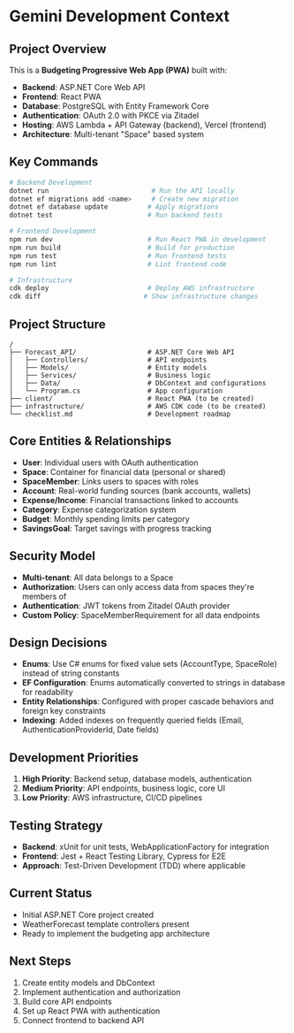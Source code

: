 # Gemini Development Context

## Project Overview
This is a **Budgeting Progressive Web App (PWA)** built with:
- **Backend**: ASP.NET Core Web API
- **Frontend**: React PWA
- **Database**: PostgreSQL with Entity Framework Core
- **Authentication**: OAuth 2.0 with PKCE via Zitadel
- **Hosting**: AWS Lambda + API Gateway (backend), Vercel (frontend)
- **Architecture**: Multi-tenant "Space" based system

## Key Commands
```bash
# Backend Development
dotnet run                          # Run the API locally
dotnet ef migrations add <name>     # Create new migration
dotnet ef database update          # Apply migrations
dotnet test                        # Run backend tests

# Frontend Development  
npm run dev                        # Run React PWA in development
npm run build                      # Build for production
npm run test                       # Run frontend tests
npm run lint                       # Lint frontend code

# Infrastructure
cdk deploy                         # Deploy AWS infrastructure
cdk diff                          # Show infrastructure changes
```

## Project Structure
```
/
├── Forecast_API/                  # ASP.NET Core Web API
│   ├── Controllers/               # API endpoints
│   ├── Models/                    # Entity models
│   ├── Services/                  # Business logic
│   ├── Data/                      # DbContext and configurations
│   └── Program.cs                 # App configuration
├── client/                        # React PWA (to be created)
├── infrastructure/                # AWS CDK code (to be created)
└── checklist.md                   # Development roadmap
```

## Core Entities & Relationships
- **User**: Individual users with OAuth authentication
- **Space**: Container for financial data (personal or shared)
- **SpaceMember**: Links users to spaces with roles
- **Account**: Real-world funding sources (bank accounts, wallets)
- **Expense/Income**: Financial transactions linked to accounts
- **Category**: Expense categorization system
- **Budget**: Monthly spending limits per category
- **SavingsGoal**: Target savings with progress tracking

## Security Model
- **Multi-tenant**: All data belongs to a Space
- **Authorization**: Users can only access data from spaces they're members of
- **Authentication**: JWT tokens from Zitadel OAuth provider
- **Custom Policy**: SpaceMemberRequirement for all data endpoints

## Design Decisions
- **Enums**: Use C# enums for fixed value sets (AccountType, SpaceRole) instead of string constants
- **EF Configuration**: Enums automatically converted to strings in database for readability
- **Entity Relationships**: Configured with proper cascade behaviors and foreign key constraints
- **Indexing**: Added indexes on frequently queried fields (Email, AuthenticationProviderId, Date fields)

## Development Priorities
1. **High Priority**: Backend setup, database models, authentication
2. **Medium Priority**: API endpoints, business logic, core UI
3. **Low Priority**: AWS infrastructure, CI/CD pipelines

## Testing Strategy
- **Backend**: xUnit for unit tests, WebApplicationFactory for integration
- **Frontend**: Jest + React Testing Library, Cypress for E2E
- **Approach**: Test-Driven Development (TDD) where applicable

## Current Status
- Initial ASP.NET Core project created
- WeatherForecast template controllers present
- Ready to implement the budgeting app architecture

## Next Steps
1. Create entity models and DbContext
2. Implement authentication and authorization
3. Build core API endpoints
4. Set up React PWA with authentication
5. Connect frontend to backend API